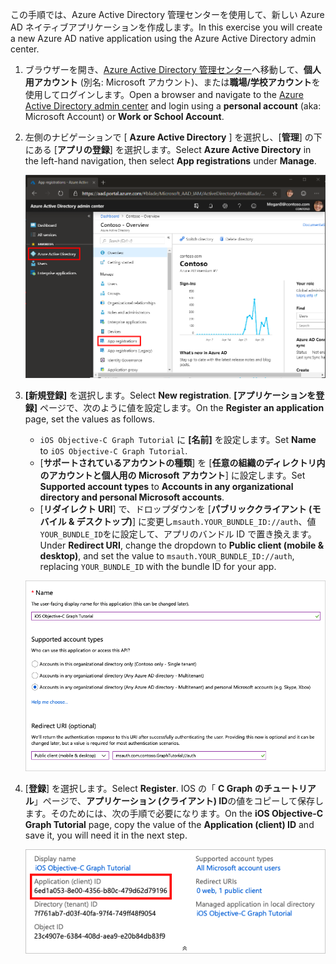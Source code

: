 <!-- markdownlint-disable MD002 MD041 -->

<span data-ttu-id="28d16-101">この手順では、Azure Active Directory 管理センターを使用して、新しい Azure AD ネイティブアプリケーションを作成します。</span><span class="sxs-lookup"><span data-stu-id="28d16-101">In this exercise you will create a new Azure AD native application using the Azure Active Directory admin center.</span></span>

1. <span data-ttu-id="28d16-102">ブラウザーを開き、[Azure Active Directory 管理センター](https://aad.portal.azure.com)へ移動して、**個人用アカウント** (別名: Microsoft アカウント)、または**職場/学校アカウント**を使用してログインします。</span><span class="sxs-lookup"><span data-stu-id="28d16-102">Open a browser and navigate to the [Azure Active Directory admin center](https://aad.portal.azure.com) and login using a **personal account** (aka: Microsoft Account) or **Work or School Account**.</span></span>

1. <span data-ttu-id="28d16-103">左側のナビゲーションで [ **Azure Active Directory** ] を選択し、[**管理**] の下にある [**アプリの登録**] を選択します。</span><span class="sxs-lookup"><span data-stu-id="28d16-103">Select **Azure Active Directory** in the left-hand navigation, then select **App registrations** under **Manage**.</span></span>

    ![<span data-ttu-id="28d16-104">アプリの登録のスクリーンショット</span><span class="sxs-lookup"><span data-stu-id="28d16-104">A screenshot of the App registrations</span></span> ](./images/aad-portal-app-registrations.png)

1. <span data-ttu-id="28d16-105">**[新規登録]** を選択します。</span><span class="sxs-lookup"><span data-stu-id="28d16-105">Select **New registration**.</span></span> <span data-ttu-id="28d16-106">**[アプリケーションを登録]** ページで、次のように値を設定します。</span><span class="sxs-lookup"><span data-stu-id="28d16-106">On the **Register an application** page, set the values as follows.</span></span>

    - <span data-ttu-id="28d16-107">`iOS Objective-C Graph Tutorial` に **[名前]** を設定します。</span><span class="sxs-lookup"><span data-stu-id="28d16-107">Set **Name** to `iOS Objective-C Graph Tutorial`.</span></span>
    - <span data-ttu-id="28d16-108">[**サポートされているアカウントの種類**] を [**任意の組織のディレクトリ内のアカウントと個人用の Microsoft アカウント**] に設定します。</span><span class="sxs-lookup"><span data-stu-id="28d16-108">Set **Supported account types** to **Accounts in any organizational directory and personal Microsoft accounts**.</span></span>
    - <span data-ttu-id="28d16-109">[**リダイレクト URI**] で、ドロップダウンを [**パブリッククライアント (モバイル & デスクトップ)**] に変更し`msauth.YOUR_BUNDLE_ID://auth`、値`YOUR_BUNDLE_ID`をに設定して、アプリのバンドル ID で置き換えます。</span><span class="sxs-lookup"><span data-stu-id="28d16-109">Under **Redirect URI**, change the dropdown to **Public client (mobile & desktop)**, and set the value to `msauth.YOUR_BUNDLE_ID://auth`, replacing `YOUR_BUNDLE_ID` with the bundle ID for your app.</span></span>

    ![[アプリケーションの登録] ページのスクリーンショット](./images/aad-register-an-app.png)

1. <span data-ttu-id="28d16-111">[**登録**] を選択します。</span><span class="sxs-lookup"><span data-stu-id="28d16-111">Select **Register**.</span></span> <span data-ttu-id="28d16-112">IOS の「 **C Graph のチュートリアル**」ページで、**アプリケーション (クライアント) ID**の値をコピーして保存します。そのためには、次の手順で必要になります。</span><span class="sxs-lookup"><span data-stu-id="28d16-112">On the **iOS Objective-C Graph Tutorial** page, copy the value of the **Application (client) ID** and save it, you will need it in the next step.</span></span>

    ![新しいアプリの登録のアプリケーション ID のスクリーンショット](./images/aad-application-id.png)
